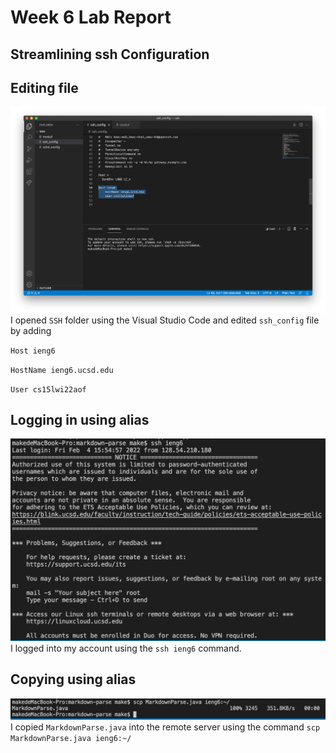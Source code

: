 # Week 6 Lab Report

## Streamlining ssh Configuration

## Editing file
![Image](./screenshots/61.png)
I opened `SSH` folder using the Visual Studio Code and edited `ssh_config` file by adding

`Host ieng6`

`HostName ieng6.ucsd.edu`

`User cs15lwi22aof`

## Logging in using alias
![Image](./screenshots/62.png)
I logged into my account using the `ssh ieng6` command.

## Copying using alias
![Image](./screenshots/63.png)
I copied `MarkdownParse.java` into the remote server using the command `scp MarkdownParse.java ieng6:~/`